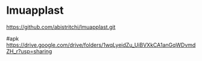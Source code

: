 # lmuapplast
https://github.com/abistritchi/lmuapplast.git

#apk
https://drive.google.com/drive/folders/1wqLyeidZu_UiBVXkCA1anGqWDvmdZH_r?usp=sharing
